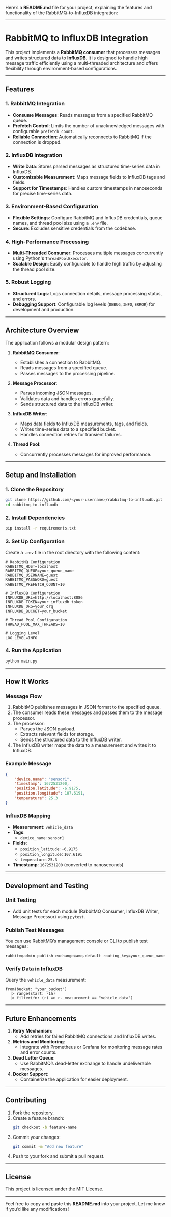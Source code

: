 Here’s a **README.md** file for your project, explaining the features and functionality of the RabbitMQ-to-InfluxDB integration:

---

# **RabbitMQ to InfluxDB Integration**

This project implements a **RabbitMQ consumer** that processes messages and writes structured data to **InfluxDB**. It is designed to handle high message traffic efficiently using a multi-threaded architecture and offers flexibility through environment-based configurations.

---

## **Features**

### **1. RabbitMQ Integration**
- **Consume Messages**: Reads messages from a specified RabbitMQ queue.
- **Prefetch Control**: Limits the number of unacknowledged messages with configurable `prefetch_count`.
- **Reliable Connection**: Automatically reconnects to RabbitMQ if the connection is dropped.

### **2. InfluxDB Integration**
- **Write Data**: Stores parsed messages as structured time-series data in InfluxDB.
- **Customizable Measurement**: Maps message fields to InfluxDB tags and fields.
- **Support for Timestamps**: Handles custom timestamps in nanoseconds for precise time-series data.

### **3. Environment-Based Configuration**
- **Flexible Settings**: Configure RabbitMQ and InfluxDB credentials, queue names, and thread pool size using a `.env` file.
- **Secure**: Excludes sensitive credentials from the codebase.

### **4. High-Performance Processing**
- **Multi-Threaded Consumer**: Processes multiple messages concurrently using Python's `ThreadPoolExecutor`.
- **Scalable Design**: Easily configurable to handle high traffic by adjusting the thread pool size.

### **5. Robust Logging**
- **Structured Logs**: Logs connection details, message processing status, and errors.
- **Debugging Support**: Configurable log levels (`DEBUG`, `INFO`, `ERROR`) for development and production.

---

## **Architecture Overview**

The application follows a modular design pattern:
1. **RabbitMQ Consumer**:
   - Establishes a connection to RabbitMQ.
   - Reads messages from a specified queue.
   - Passes messages to the processing pipeline.

2. **Message Processor**:
   - Parses incoming JSON messages.
   - Validates data and handles errors gracefully.
   - Sends structured data to the InfluxDB writer.

3. **InfluxDB Writer**:
   - Maps data fields to InfluxDB measurements, tags, and fields.
   - Writes time-series data to a specified bucket.
   - Handles connection retries for transient failures.

4. **Thread Pool**:
   - Concurrently processes messages for improved performance.

---

## **Setup and Installation**

### **1. Clone the Repository**
```bash
git clone https://github.com/<your-username>/rabbitmq-to-influxdb.git
cd rabbitmq-to-influxdb
```

### **2. Install Dependencies**
```bash
pip install -r requirements.txt
```

### **3. Set Up Configuration**
Create a `.env` file in the root directory with the following content:
```env
# RabbitMQ Configuration
RABBITMQ_HOST=localhost
RABBITMQ_QUEUE=your_queue_name
RABBITMQ_USERNAME=guest
RABBITMQ_PASSWORD=guest
RABBITMQ_PREFETCH_COUNT=10

# InfluxDB Configuration
INFLUXDB_URL=http://localhost:8086
INFLUXDB_TOKEN=your_influxdb_token
INFLUXDB_ORG=your_org
INFLUXDB_BUCKET=your_bucket

# Thread Pool Configuration
THREAD_POOL_MAX_THREADS=10

# Logging Level
LOG_LEVEL=INFO
```

### **4. Run the Application**
```bash
python main.py
```

---

## **How It Works**

### **Message Flow**
1. RabbitMQ publishes messages in JSON format to the specified queue.
2. The consumer reads these messages and passes them to the message processor.
3. The processor:
   - Parses the JSON payload.
   - Extracts relevant fields for storage.
   - Sends the structured data to the InfluxDB writer.
4. The InfluxDB writer maps the data to a measurement and writes it to InfluxDB.

### **Example Message**
```json
{
    "device.name": "sensor1",
    "timestamp": 1672531200,
    "position.latitude": -6.9175,
    "position.longitude": 107.6191,
    "temperature": 25.3
}
```

### **InfluxDB Mapping**
- **Measurement**: `vehicle_data`
- **Tags**:
  - `device_name`: `sensor1`
- **Fields**:
  - `position_latitude`: `-6.9175`
  - `position_longitude`: `107.6191`
  - `temperature`: `25.3`
- **Timestamp**: `1672531200` (converted to nanoseconds)

---

## **Development and Testing**

### **Unit Testing**
- Add unit tests for each module (RabbitMQ Consumer, InfluxDB Writer, Message Processor) using `pytest`.

### **Publish Test Messages**
You can use RabbitMQ’s management console or CLI to publish test messages:
```bash
rabbitmqadmin publish exchange=amq.default routing_key=your_queue_name payload='{"device.name":"sensor1","timestamp":1672531200,"temperature":25.3}'
```

### **Verify Data in InfluxDB**
Query the `vehicle_data` measurement:
```flux
from(bucket: "your_bucket")
  |> range(start: -1h)
  |> filter(fn: (r) => r._measurement == "vehicle_data")
```

---

## **Future Enhancements**
1. **Retry Mechanism**:
   - Add retries for failed RabbitMQ connections and InfluxDB writes.
2. **Metrics and Monitoring**:
   - Integrate with Prometheus or Grafana for monitoring message rates and error counts.
3. **Dead Letter Queue**:
   - Use RabbitMQ’s dead-letter exchange to handle undeliverable messages.
4. **Docker Support**:
   - Containerize the application for easier deployment.

---

## **Contributing**
1. Fork the repository.
2. Create a feature branch:
   ```bash
   git checkout -b feature-name
   ```
3. Commit your changes:
   ```bash
   git commit -m "Add new feature"
   ```
4. Push to your fork and submit a pull request.

---

## **License**
This project is licensed under the MIT License.

---

Feel free to copy and paste this **README.md** into your project. Let me know if you’d like any modifications!
